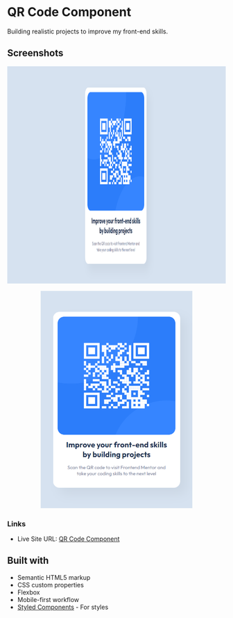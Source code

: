 # QR Code Component

Building realistic projects to improve my front-end skills.

## Screenshots

<img width="1000" height="500" src="./screenshot.png">
<p align="center">
<img width="350" height="500" src="./screenshot-mobile.png">
</p>

### Links

- Live Site URL: [QR Code Component](https://qr-c0de.netlify.app/)

## Built with

- Semantic HTML5 markup
- CSS custom properties
- Flexbox
- Mobile-first workflow
- [Styled Components](https://styled-components.com/) - For styles
